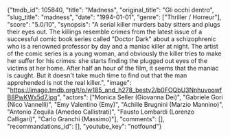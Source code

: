 {"tmdb_id": 105840, "title": "Madness", "original_title": "Gli occhi dentro", "slug_title": "madness", "date": "1994-01-01", "genre": ["Thriller / Horreur"], "score": "5.0/10", "synopsis": "A serial killer murders baby sitters and plugs their eyes out. The killings resemble crimes from the latest issue of a successful comic book series called \"Doctor Dark\" about a schizophrenic who is a renowned professor by day and a maniac killer at night. The artist of the comic series is a young woman, and obviously the killer tries to make her suffer for his crimes: she starts finding the plugged out eyes of the victims at her home. After half an hour of the film, it seems that the maniac is caught. But it doesn't take much time to find out that the man apprehended is not the real killer.", "image": "https://image.tmdb.org/t/p/w185_and_h278_bestv2/b0FOQbU3NnhuvoowfB8PwKWx5d7.jpg", "actors": ["Monica Seller (Giovanna Dei)", "Gabriele Gori (Nico Vannelli)", "Emy Valentino (Emy)", "Achille Brugnini (Marzio Mannino)", "Antonio Zequila (Amedeo Callistrati)", "Fausto Lombardi (Lorenzo Calligari)", "Carlo Granchi (Massimo)"], "comments": [], "recommandations_id": [], "youtube_key": "notfound"}